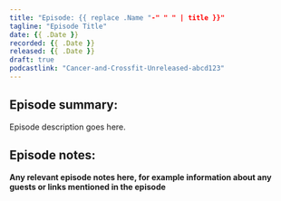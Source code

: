 ```yaml
---
title: "Episode: {{ replace .Name "-" " " | title }}"
tagline: "Episode Title"
date: {{ .Date }}
recorded: {{ .Date }}
released: {{ .Date }}
draft: true
podcastlink: "Cancer-and-Crossfit-Unreleased-abcd123"
---
```

## Episode summary:

Episode description goes here.

## Episode notes:

**Any relevant episode notes here, for example information about any guests
or links mentioned in the episode**